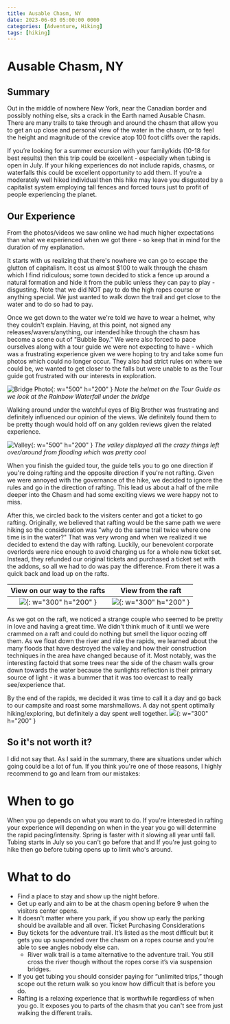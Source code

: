 ```yaml
---
title: Ausable Chasm, NY
date: 2023-06-03 05:00:00 0000
categories: [Adventure, Hiking]
tags: [hiking]
---
```



# Ausable Chasm, NY

## Summary  
Out in the middle of nowhere New York, near the Canadian border and possibly nothing else, sits a crack in the Earth named Ausable Chasm. There are many trails to take through and around the chasm that allow you to get an up close and personal view of the water in the chasm, or to feel the height and magnitude of the crevice atop 100 foot cliffs over the rapids. 

If you’re looking for a summer excursion with your family/kids (10-18 for best results) then this trip could be excellent - especially when tubing is open in July. If your hiking experiences do not include rapids, chasms, or waterfalls this could be excellent opportunity to add them. If you’re a moderately well hiked individual then this hike may leave you disgusted by a capitalist system employing tall fences and forced tours just to profit of people experiencing the planet. 

## Our Experience 
From the photos/videos we saw online we had much higher expectations than what we experienced when we got there - so keep that in mind for the duration of my explanation. 

It starts with us realizing that there's nowhere we can go to escape the glutton of capitalism. It cost us almost $100 to walk through the chasm which I find ridiculous; some town decided to stick a fence up around a natural formation and hide it from the public unless they can pay to play - disgusting. Note that we did NOT pay to do the high ropes course or anything special. We just wanted to walk down the trail and get close to the water and to do so had to pay. 

Once we get down to the water we're told we have to wear a helmet, why they couldn't explain. Having, at this point, not signed any releases/wavers/anything, our intended hike through the chasm has become a scene out of "Bubble Boy." We were also forced to pace ourselves along with a tour guide we were not expecting to have - which was a frustrating experience given we were hoping to try and take some fun photos which could no longer occur. They also had strict rules on where we could be, we wanted to get closer to the falls but were unable to as the Tour guide got frustrated with our interests in exploration. 

![Bridge Photo](/assets/photos/adventure-posts/2023-06-03-bridge.jpeg){: w="500" h="200" }
*Note the helmet on the Tour Guide as we look at the Rainbow Waterfall under the bridge* 

Walking around under the watchful eyes of Big Brother was frustrating and definitely influenced our opinion of the views. We definitely found them to be pretty though would hold off on any golden reviews given the related experience. 

![Valley](/assets/photos/adventure-posts/2023-06-03-valley.jpeg){: w="500" h="200" }
*The valley displayed all the crazy things left over/around from flooding which was pretty cool* 

When you finish the guided tour, the guide tells you to go one direction if you're doing rafting and the opposite direction if you're not rafting. Given we were annoyed with the governance of the hike, we decided to ignore the rules and go in the direction of rafting. This lead us about a half of the mile deeper into the Chasm and had some exciting views we were happy not to miss. 

After this, we circled back to the visiters center and got a ticket to go rafting. Originally, we believed that rafting would be the same path we were hiking so the consideration was "why do the same trail twice where one time is in the water?" That was very wrong and when we realized it we decided to extend the day with rafting. Luckily, our benevolent corporate overlords were nice enough to avoid charging us for a whole new ticket set. Instead, they refunded our original tickets and purchased a ticket set with the addons, so all we had to do was pay the difference. From there it was a quick back and load up on the rafts. 



View on our way to the rafts           |  View from the raft
:-------------------------:|:-------------------------:
![](/assets/photos/adventure-posts/2023-06-03-valley2.jpeg){: w="300" h="200" }  |  ![](/assets/photos/adventure-posts/2023-06-03-raft.jpeg){: w="300" h="200" }


As we got on the raft, we noticed a strange couple who seemed to be pretty in love and having a great time. We didn't think much of it until we were crammed on a raft and could do nothing but smell the liquor oozing off them. As we float down the river and ride the rapids, we learned about the many floods that have destroyed the valley and how their construction techniques in the area have changed because of it. Most notably, was the interesting factoid that some trees near the side of the chasm walls grow down towards the water because the sunlights reflection is their primary source of light - it was a bummer that it was too overcast to really see/experience that. 

By the end of the rapids, we decided it was time to call it a day and go back to our campsite and roast some marshmallows. A day not spent optimally hiking/exploring, but definitely a day spent well together. 
![](/assets/photos/adventure-posts/2023-06-03-camping.jpeg){: w="300" h="200" }

## So it's not worth it? 
I did not say that. As I said in the summary, there are situations under which going could be a lot of fun. If you think you're one of those reasons, I highly recommend to go and learn from our mistakes: 

# When to go 
When you go depends on what you want to do. If you're interested in rafting your experience will depending on when in the year you go will determine the rapid pacing/intensity. Spring is faster with it slowing all year until fall. Tubing starts in July so you can't go before that and If you're just going to hike then go before tubing opens up to limit who's around. 

# What to do
* Find a place to stay and show up the night before.
* Get up early and aim to be at the chasm opening before 9 when the visitors center opens. 
* It doesn't matter where you park, if you show up early the parking should be available and all over. 
Ticket Purchasing Considerations 
* Buy tickets for the adventure trail. It’s listed as the most difficult but it gets you up suspended over the chasm on a ropes course and you’re able to see angles nobody else can. 
  * River walk trail is a tame alternative to the adventure trail. You still cross the river though without the ropes corse it’s via suspension bridges. 
* If you get tubing you should consider paying for “unlimited trips,” though scope out the return walk so you know how difficult that is before you do.
* Rafting is a relaxing experience that is worthwhile regardless of when you go. It exposes you to parts of the chasm that you can't see from just walking the different trails. 


